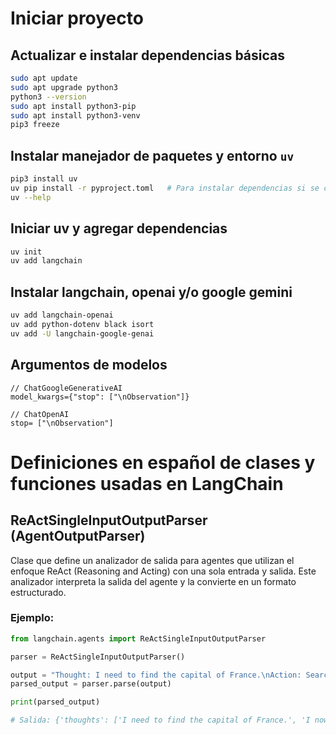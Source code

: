 # Iniciar proyecto

## Actualizar e instalar dependencias básicas

```bash
sudo apt update
sudo apt upgrade python3
python3 --version
sudo apt install python3-pip
sudo apt install python3-venv
pip3 freeze
```

## Instalar manejador de paquetes y entorno `uv`

```bash
pip3 install uv
uv pip install -r pyproject.toml   # Para instalar dependencias si se clona la rama en otro PC
uv --help
```

## Iniciar uv y agregar dependencias

```bash
uv init
uv add langchain
```

## Instalar langchain, openai y/o google gemini

```bash
uv add langchain-openai
uv add python-dotenv black isort
uv add -U langchain-google-genai
```

## Argumentos de modelos

```text
// ChatGoogleGenerativeAI
model_kwargs={"stop": ["\nObservation"]}  

// ChatOpenAI
stop= ["\nObservation"]
```

# Definiciones en español de clases y funciones usadas en LangChain

## ReActSingleInputOutputParser (AgentOutputParser)

Clase que define un analizador de salida para agentes que utilizan el enfoque ReAct (Reasoning and Acting) con una sola entrada y salida. Este analizador interpreta la salida del agente y la convierte en un formato estructurado.

### Ejemplo:

```python
from langchain.agents import ReActSingleInputOutputParser

parser = ReActSingleInputOutputParser()

output = "Thought: I need to find the capital of France.\nAction: Search\nAction Input: What is the capital of France?\nObservation: The capital of France is Paris.\nThought: I now know the final answer.\nFinal Answer: The capital of France is Paris."
parsed_output = parser.parse(output)

print(parsed_output)

# Salida: {'thoughts': ['I need to find the capital of France.', 'I now know la respuesta final.'], 'actions': [{'action': 'Search', 'action_input': 'What is the capital of France?'}], 'final_answer': 'The capital of France is Paris.'}
```
